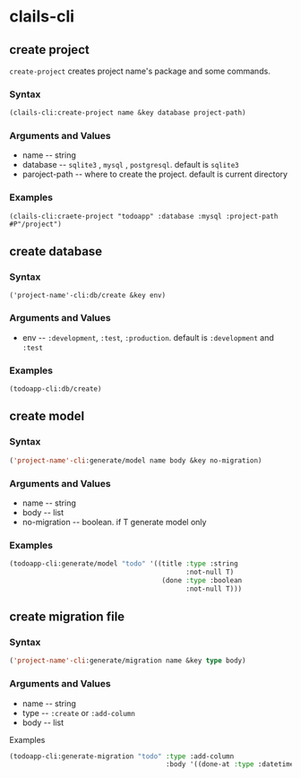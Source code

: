 # clails-cli

## create project

`create-project` creates project name's package and some commands.


### Syntax

```lisp
(clails-cli:create-project name &key database project-path)
```

### Arguments and Values

- name -- string
- database -- `sqlite3` , `mysql` , `postgresql`. default is `sqlite3`
- paroject-path -- where to create the project. default is current directory

### Examples

```common-lisp
(clails-cli:craete-project "todoapp" :database :mysql :project-path #P"/project")
```


## create database

### Syntax

```common-lisp
('project-name'-cli:db/create &key env)
```

### Arguments and Values

- env -- `:development`, `:test`, `:production`. default is `:development` and `:test`


### Examples

```common-lisp
(todoapp-cli:db/create)
```


## create model

### Syntax

```lisp
('project-name'-cli:generate/model name body &key no-migration)
```

### Arguments and Values

- name -- string
- body -- list
- no-migration -- boolean. if T generate model only

### Examples

```lisp
(todoapp-cli:generate/model "todo" '((title :type :string
                                            :not-null T)
                                      (done :type :boolean
                                            :not-null T)))
```

## create migration file

### Syntax

```lisp
('project-name'-cli:generate/migration name &key type body)
```

### Arguments and Values

- name -- string
- type -- `:create` or `:add-column`
- body -- list


Examples

```lisp
(todoapp-cli:generate-migration "todo" :type :add-column
                                       :body '((done-at :type :datetime)))
```


